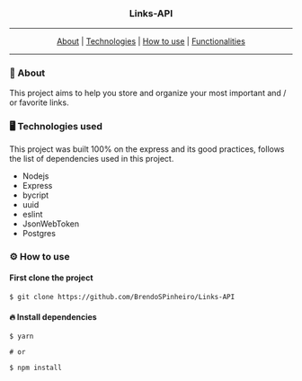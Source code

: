 <div align='center'>
<h3>Links-API</h3>

---

<a href='#about'>About</a> |
<a href='#technologies'>Technologies</a> |
<a href='#how-to-use'>How to use</a> |
<a href='#Functionalities'>Functionalities</a>

---
</div>

### <p id='about'>📑 About</p>

This project aims to help you store and organize your most important and / or favorite links.

### <P id='technologies'>🖥 Technologies used</p>

This project was built 100% on the express and its good practices, follows the list of dependencies used in this project.

- Nodejs
- Express
- bycript
- uuid
- eslint
- JsonWebToken
- Postgres

### <p id='how-to-use'>⚙️ How to use</p>

#### First clone the project

```shell
$ git clone https://github.com/BrendoSPinheiro/Links-API
```

#### 🔥 Install dependencies

```shell
$ yarn

# or

$ npm install
```
